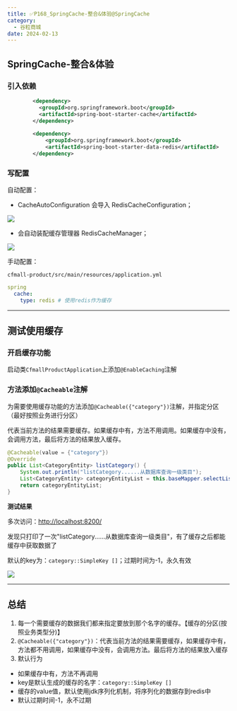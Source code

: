 ```yaml
---
title: ✅P168_SpringCache-整合&体验@SpringCache
category:
  - 谷粒商城
date: 2024-02-13
---
```


<!-- more -->

## SpringCache-整合&体验

### 引入依赖

```xml
        <dependency>
          <groupId>org.springframework.boot</groupId>
          <artifactId>spring-boot-starter-cache</artifactId>
        </dependency>
        
        <dependency>
            <groupId>org.springframework.boot</groupId>
            <artifactId>spring-boot-starter-data-redis</artifactId>
        </dependency>
```

### 写配置

自动配置：

- CacheAutoConfiguration 会导入 RedisCacheConfiguration；

![](https://cfmall-hello.oss-cn-beijing.aliyuncs.com/img/202311/a5fee39ed836de8a2662f29ec09d4467.png#id=c8fkX&originHeight=188&originWidth=1598&originalType=binary&ratio=1&rotation=0&showTitle=false&status=done&style=none&title=)

- 会自动装配缓存管理器 RedisCacheManager；

![](https://cfmall-hello.oss-cn-beijing.aliyuncs.com/img/202311/cc346585340327d3be9da2273d81c257.png#id=FokbE&originHeight=545&originWidth=825&originalType=binary&ratio=1&rotation=0&showTitle=false&status=done&style=none&title=)

手动配置：

`cfmall-product/src/main/resources/application.yml`

```yaml
spring
  cache:
    type: redis	# 使用redis作为缓存
```

---

## 测试使用缓存

### 开启缓存功能

启动类`CfmallProductApplication`上添加`@EnableCaching`注解

### 方法添加`@Cacheable`注解

为需要使用缓存功能的方法添加`@Cacheable({"category"})`注解，并指定分区（最好按照业务进行分区）

代表当前方法的结果需要缓存。如果缓存中有，方法不用调用。如果缓存中没有，会调用方法，最后将方法的结果放入缓存。

```java
@Cacheable(value = {"category"})
@Override
public List<CategoryEntity> listCategory() {
    System.out.println("listCategory......从数据库查询一级类目");
    List<CategoryEntity> categoryEntityList = this.baseMapper.selectList(new QueryWrapper<CategoryEntity>().eq("parent_cid", 0));
    return categoryEntityList;
}
```

**测试结果**

多次访问：[http://localhost:8200/](http://localhost:8200/)

发现只打印了一次"listCategory......从数据库查询一级类目"，有了缓存之后都能缓存中获取数据了

默认的key为：`category::SimpleKey []`；过期时间为-1，永久有效

![](https://cfmall-hello.oss-cn-beijing.aliyuncs.com/img/202312/64ad9c83e8b27515c8266c9cfde83758.png#id=vId3o&originHeight=273&originWidth=1054&originalType=binary&ratio=1&rotation=0&showTitle=false&status=done&style=none&title=)

---

## 总结

1. 每一个需要缓存的数据我们都来指定要放到那个名字的缓存。【缓存的分区(按照业务类型分)】
2. `@Cacheable({"category"})`：代表当前方法的结果需要缓存，如果缓存中有，方法都不用调用，如果缓存中没有，会调用方法。最后将方法的结果放入缓存
3. 默认行为
- 如果缓存中有，方法不再调用
- key是默认生成的缓存的名字：`category::SimpleKey []`
- 缓存的value值，默认使用jdk序列化机制，将序列化的数据存到redis中
- 默认过期时间-1，永不过期
